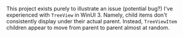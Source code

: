 This project exists purely to illustrate an issue (potential bug?)
I've experienced with `TreeView` in WinUI 3. Namely, child items don't
consistently display under their actual parent. Instead, `TreeViewItem`
children appear to move from parent to parent almost at random.